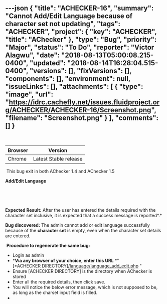 ---json
{
  "title": "ACHECKER-16",
  "summary": "Cannot Add/Edit Language because of character set not updating",
  "tags": "ACHECKER",
  "project": {
    "key": "ACHECKER",
    "title": "AChecker"
  },
  "type": "Bug",
  "priority": "Major",
  "status": "To Do",
  "reporter": "Victor Alagwu",
  "date": "2018-08-13T05:00:08.215-0400",
  "updated": "2018-08-14T16:28:04.515-0400",
  "versions": [],
  "fixVersions": [],
  "components": [],
  "environment": null,
  "issueLinks": [],
  "attachments": [
    {
      "type": "image",
      "url": "https://idrc.cachefly.net/issues.fluidproject.org/ACHECKER/ACHECKER-16/Screenshot.png",
      "filename": "Screenshot.png"
    }
  ],
  "comments": []
}
---
 

| **Browser** | **Version**           |
| ----------- | --------------------- |
| Chrome      | Latest Stable release |

 This bug exit in both AChecker 1.4 and AChecker 1.5

**Add/Edit Language**

 

 

**Expected Result:** After the user has entered the details required with the character set inclusive, it is expected that a success message is reported\*.\*

**Bug discovered:** The admin cannot add or edit language successfully because of the **character set** is empty, even when the character set details are entered.

 **Procedure to regenerate the same bug:**

* Login as admin
* \***Via any browser of your choice, enter this URL** \*"\[\*ACHECKER DIRECTORY][/language/language\_add\_edit.php](http://localhost/achecker_new/language/language_add_edit.php) "
* Ensure \[ACHECKER DIRECTORY] is the directory when AChecker is stored
* Enter all the required details, then click save.
* You will notice the below error message, which is not supposed to be, as long as the charset input field is filled. 
* <!-- media: file 643f7fbd-c200-4cc1-848d-076e5599b303 -->

 

        